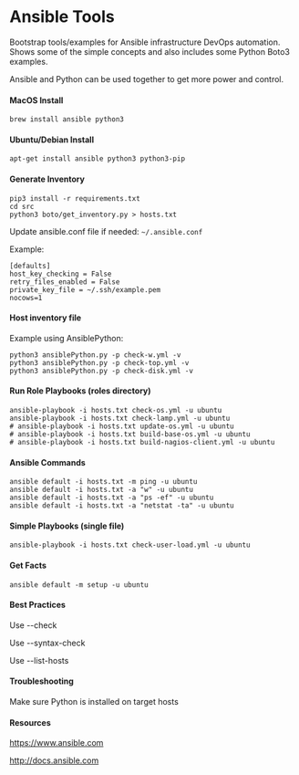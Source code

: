 # Ansible Tools

Bootstrap tools/examples for Ansible infrastructure DevOps automation.
Shows some of the simple concepts and also includes some Python Boto3 examples.

Ansible and Python can be used together to get more power and control.

#### MacOS Install

```
brew install ansible python3
```

#### Ubuntu/Debian Install

```
apt-get install ansible python3 python3-pip
```

#### Generate Inventory

```
pip3 install -r requirements.txt
cd src
python3 boto/get_inventory.py > hosts.txt
```

Update ansible.conf file if needed: `~/.ansible.conf`

Example:
```
[defaults]
host_key_checking = False
retry_files_enabled = False
private_key_file = ~/.ssh/example.pem
nocows=1
```

#### Host inventory file

Example using AnsiblePython:

```
python3 ansiblePython.py -p check-w.yml -v
python3 ansiblePython.py -p check-top.yml -v
python3 ansiblePython.py -p check-disk.yml -v
```

#### Run Role Playbooks (roles directory)

```
ansible-playbook -i hosts.txt check-os.yml -u ubuntu
ansible-playbook -i hosts.txt check-lamp.yml -u ubuntu
# ansible-playbook -i hosts.txt update-os.yml -u ubuntu
# ansible-playbook -i hosts.txt build-base-os.yml -u ubuntu
# ansible-playbook -i hosts.txt build-nagios-client.yml -u ubuntu
```

#### Ansible Commands

```
ansible default -i hosts.txt -m ping -u ubuntu
ansible default -i hosts.txt -a "w" -u ubuntu
ansible default -i hosts.txt -a "ps -ef" -u ubuntu
ansible default -i hosts.txt -a "netstat -ta" -u ubuntu
```

#### Simple Playbooks (single file)

```
ansible-playbook -i hosts.txt check-user-load.yml -u ubuntu
```

#### Get Facts

```
ansible default -m setup -u ubuntu
```

#### Best Practices

Use --check

Use --syntax-check

Use --list-hosts

#### Troubleshooting

Make sure Python is installed on target hosts

#### Resources

https://www.ansible.com

http://docs.ansible.com
